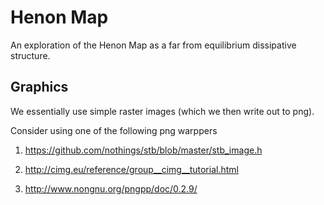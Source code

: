 # Henon Map

An exploration of the Henon Map as a far from equilibrium dissipative 
structure.


## Graphics

We essentially use simple raster images (which we then write out to png).

Consider using one of the following png warppers

1. https://github.com/nothings/stb/blob/master/stb_image.h

2. http://cimg.eu/reference/group__cimg__tutorial.html

3. http://www.nongnu.org/pngpp/doc/0.2.9/


